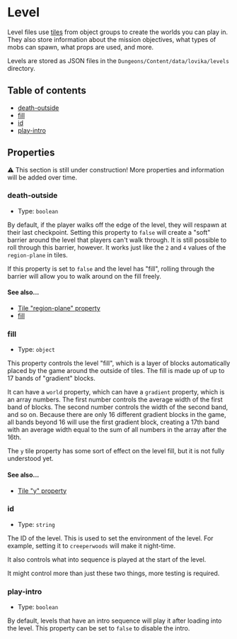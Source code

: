 # Level

Level files use [tiles](/docs/Tile.md) from object groups to create the worlds you can play in. They also store information about the mission objectives, what types of mobs can spawn, what props are used, and more.

Levels are stored as JSON files in the `Dungeons/Content/data/lovika/levels` directory.

## Table of contents

- [death-outside](#death-outside)
- [fill](#fill)
- [id](#id)
- [play-intro](#play-intro)

## Properties

:warning: This section is still under construction! More properties and information will be added over time.


### death-outside

- Type: `boolean`

By default, if the player walks off the edge of the level, they will respawn at their last checkpoint. Setting this property to `false` will create a "soft" barrier around the level that players can't walk through. It is still possible to roll through this barrier, however. It works just like the `2` and `4` values of the `region-plane` in tiles.

If this property is set to `false` and the level has "fill", rolling through the barrier will allow you to walk around on the fill freely.

#### See also...
- [Tile "region-plane" property](/docs/Tile.md#region-plane)
- [fill](#fill)


### fill

- Type: `object`

This property controls the level "fill", which is a layer of blocks automatically placed by the game around the outside of tiles. The fill is made up of up to 17 bands of "gradient" blocks.

It can have a `world` property, which can have a `gradient` property, which is an array numbers. The first number controls the average width of the first band of blocks. The second number controls the width of the second band, and so on. Because there are only 16 different gradient blocks in the game, all bands beyond 16 will use the first gradient block, creating a 17th band with an average width equal to the sum of all numbers in the array after the 16th.

The `y` tile property has some sort of effect on the level fill, but it is not fully understood yet.

#### See also...
- [Tile "y" property](/docs/Tile.md#y)


### id

- Type: `string`

The ID of the level. This is used to set the environment of the level. For example, setting it to `creeperwoods` will make it night-time.

It also controls what into sequence is played at the start of the level.

It might control more than just these two things, more testing is required.


### play-intro

- Type: `boolean`

By default, levels that have an intro sequence will play it after loading into the level. This property can be set to `false` to disable the intro.